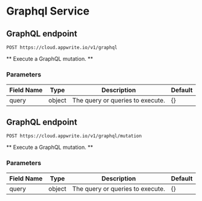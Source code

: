# Graphql Service

## GraphQL endpoint

```http request
POST https://cloud.appwrite.io/v1/graphql
```

** Execute a GraphQL mutation. **

### Parameters

| Field Name | Type | Description | Default |
| --- | --- | --- | --- |
| query | object | The query or queries to execute. | {} |

## GraphQL endpoint

```http request
POST https://cloud.appwrite.io/v1/graphql/mutation
```

** Execute a GraphQL mutation. **

### Parameters

| Field Name | Type | Description | Default |
| --- | --- | --- | --- |
| query | object | The query or queries to execute. | {} |

